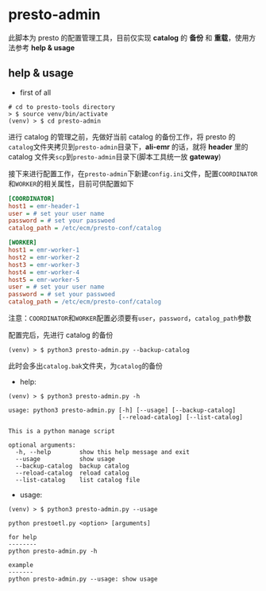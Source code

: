 # presto-admin

此脚本为 presto 的配置管理工具，目前仅实现 __catalog__ 的 __备份__ 和 __重载__，使用方法参考 __help & usage__



## help & usage

- first of all

```shell
# cd to presto-tools directory
> $ source venv/bin/activate
(venv) > $ cd presto-admin
```

进行 catalog 的管理之前，先做好当前 catalog 的备份工作，将 presto 的`catalog`文件夹拷贝到`presto-admin`目录下，__ali-emr__ 的话，就将 __header__ 里的 catalog 文件夹`scp`到`presto-admin`目录下(脚本工具统一放 __gateway__)

接下来进行配置工作，在`presto-admin`下新建`config.ini`文件，配置`COORDINATOR`和`WORKER`的相关属性，目前可供配置如下

```ini
[COORDINATOR]
host1 = emr-header-1
user = # set your user name
password = # set your passwoed
catalog_path = /etc/ecm/presto-conf/catalog

[WORKER]
host1 = emr-worker-1
host2 = emr-worker-2
host3 = emr-worker-3
host4 = emr-worker-4
host5 = emr-worker-5
user = # set your user name
password = # set your passwoed
catalog_path = /etc/ecm/presto-conf/catalog
```

注意：`COORDINATOR`和`WORKER`配置必须要有`user`，`password`，`catalog_path`参数

配置完后，先进行 catalog 的备份

```shell
(venv) > $ python3 presto-admin.py --backup-catalog
```

此时会多出`catalog.bak`文件夹，为`catalog`的备份

- help:

```shell
(venv) > $ python3 presto-admin.py -h

usage: python3 presto-admin.py [-h] [--usage] [--backup-catalog]
                               [--reload-catalog] [--list-catalog]

This is a python manage script

optional arguments:
  -h, --help        show this help message and exit
  --usage           show usage
  --backup-catalog  backup catalog
  --reload-catalog  reload catalog
  --list-catalog    list catalog file
```

- usage:

```shell
(venv) > $ python3 presto-admin.py --usage

python prestoetl.py <option> [arguments]

for help
--------
python presto-admin.py -h

example
-------
python presto-admin.py --usage: show usage
```